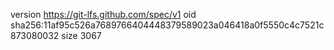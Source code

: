 version https://git-lfs.github.com/spec/v1
oid sha256:11af95c526a7689766404448379589023a046418a0f5550c4c7521c873080032
size 3067
